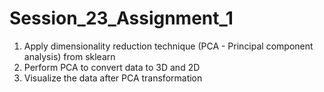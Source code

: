 # Session_23_Assignment_1
1. Apply dimensionality reduction technique (PCA - Principal component analysis) from sklearn
2. Perform PCA to convert data to 3D and 2D
3. Visualize the data after PCA transformation
